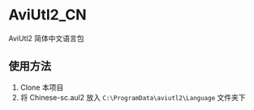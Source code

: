 # AviUtl2_CN
AviUtl2 简体中文语言包

## 使用方法
1. Clone 本项目
2. 将 Chinese-sc.aul2 放入 ``C:\ProgramData\aviutl2\Language`` 文件夹下
